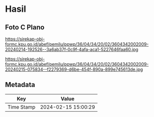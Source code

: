 # Hasil

## Foto C Plano

https://sirekap-obj-formc.kpu.go.id/abef/pemilu/ppwp/36/04/34/20/02/3604342002009-20240214-192526--3a6ab37f-0c9f-4afa-aca1-5227646faa60.jpg

https://sirekap-obj-formc.kpu.go.id/abef/pemilu/ppwp/36/04/34/20/02/3604342002009-20240215-075834--f2279369-d6be-454f-890a-899e745613de.jpg


## Metadata

| Key        | Value               |
| ---------- | ------------------- |
| Time Stamp | 2024-02-15 15:00:29 |



